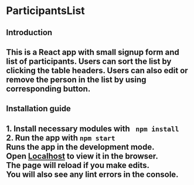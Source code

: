 # ParticipantsList
<h2>Introduction<h2>
This is a React app with small signup form and list of participants. 
Users can sort the list by clicking the table headers. 
Users can also edit or remove the person in the list by using corresponding button.

<h2>Installation guide<h2>
1. Install necessary modules with <code> npm install</code> <br>
2. Run the app with
		<code>npm start</code> 
	<br>Runs the app in the development mode.
	<br>Open <a href="http://localhost:3000">Localhost</a> to view it in the browser.
	<br>The page will reload if you make edits.
	<br>You will also see any lint errors in the console. 
